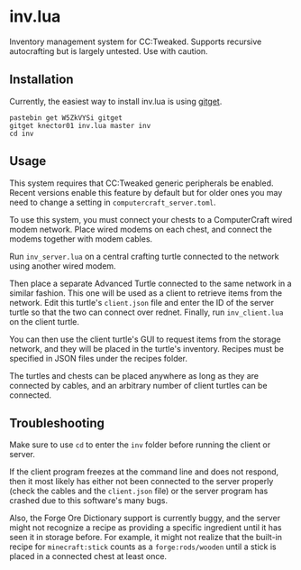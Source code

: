 # inv.lua

Inventory management system for CC:Tweaked. Supports recursive autocrafting but is largely untested. Use with caution. 

## Installation

Currently, the easiest way to install inv.lua is using [gitget](http://www.computercraft.info/forums2/index.php?/topic/17387-gitget-version-2-release/).
```
pastebin get W5ZkVYSi gitget
gitget knector01 inv.lua master inv
cd inv
```

## Usage

This system requires that CC:Tweaked generic peripherals be enabled. Recent versions enable this feature by default but for older ones you may need to change a setting in `computercraft_server.toml`.

To use this system, you must connect your chests to a ComputerCraft wired modem network. Place wired modems on each chest, and connect the modems together with modem cables.

Run `inv_server.lua` on a central crafting turtle connected to the network using another wired modem.

Then place a separate Advanced Turtle connected to the same network in a similar fashion. This one will be used as a client to retrieve items from the network. Edit this turtle's `client.json` file and enter the ID of the server turtle so that the two can connect over rednet. Finally, run `inv_client.lua` on the client turtle.

You can then use the client turtle's GUI to request items from the storage network, and they will be placed in the turtle's inventory. Recipes must be specified in JSON files under the recipes folder.

The turtles and chests can be placed anywhere as long as they are connected by cables, and an arbitrary number of client turtles can be connected.

## Troubleshooting

Make sure to use `cd` to enter the `inv` folder before running the client or server.

If the client program freezes at the command line and does not respond, then it most likely has either not been connected to the server properly (check the cables and the `client.json` file) or the server program has crashed due to this software's many bugs.

Also, the Forge Ore Dictionary support is currently buggy, and the server might not recognize a recipe as providing a specific ingredient until it has seen it in storage before. For example, it might not realize that the built-in recipe for `minecraft:stick` counts as a `forge:rods/wooden` until a stick is placed in a connected chest at least once.